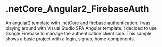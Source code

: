 # .netCore_Angular2_FirebaseAuth
An angular2 template with .netCore and firebase authentication.
I was playing around with Visual Studio SPA Angular template. I decided to use Google Firebase to manage the authentication client side.
This sample shows a basic project with a login, signup, home components.
